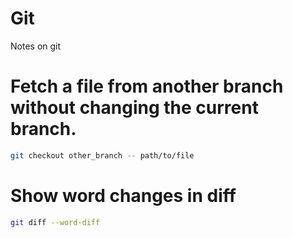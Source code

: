 # Git
Notes on git


<h1>Fetch a file from another branch without changing the current branch.</h1>

```bash
git checkout other_branch -- path/to/file 
```
<h1>Show word changes in diff</h1>

```bash
git diff --word-diff 
```
